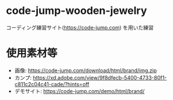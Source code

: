 # code-jump-wooden-jewelry
コーディング練習サイト(https://code-jump.com) を用いた練習

# 使用素材等
* 画像:
https://code-jump.com/download/html/brand/img.zip
* カンプ:
https://xd.adobe.com/view/9f8dfecb-5400-4733-80f1-c811c2c04c41-cade/?hints=off
* デモサイト:
https://code-jump.com/demo/html/brand/
